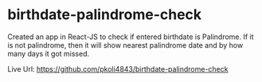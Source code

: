# birthdate-palindrome-check

Created an app in React-JS to check if entered birthdate is Palindrome. If it is not palindrome, then it will show nearest palindrome date and by how many days it got missed.

Live Url: https://github.com/pkoli4843/birthdate-palindrome-check
